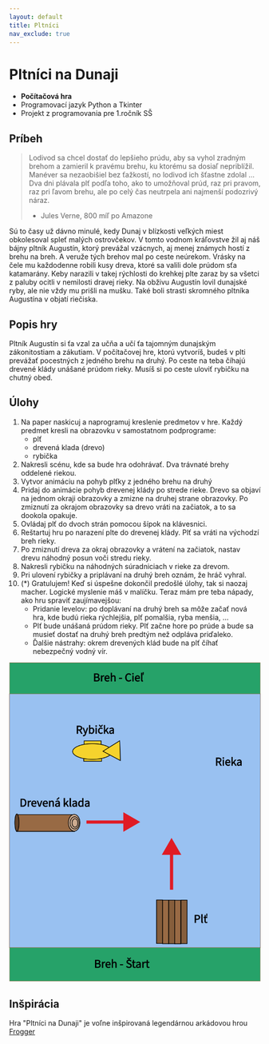```yaml
---
layout: default
title: Pltníci
nav_exclude: true
---
```



# Pltníci na Dunaji
- **Počítačová hra**
- Programovací jazyk Python a Tkinter
- Projekt z programovania pre 1.ročník SŠ

## Príbeh

> Lodivod sa chcel dostať do lepšieho prúdu, aby sa vyhol zradným brehom a zamieril k pravému brehu, ku ktorému sa dosiaľ nepriblížil. Manéver sa nezaobišiel bez ťažkostí, no lodivod ich šťastne zdolal ... Dva dni plávala plť podľa toho, ako to umožňoval prúd, raz pri pravom, raz pri ľavom brehu, ale po celý čas neutrpela ani najmenší podozrivý náraz.
> - Jules Verne, 800 míľ po Amazone

Sú to časy už dávno minulé, kedy Dunaj v blízkosti veľkých miest obkolesoval spleť malých ostrovčekov. V tomto vodnom kráľovstve žil aj náš bájny pltník Augustín, ktorý prevážal vzácnych, aj menej známych hostí z brehu na breh. A veruže tých brehov mal po ceste neúrekom. Vrásky na čele mu každodenne robili kusy dreva, ktoré sa valili dole prúdom sťa katamarány. Keby narazili v takej rýchlosti do krehkej plte zaraz by sa všetci z paluby ocitli v nemilosti dravej rieky. Na obživu Augustín lovil dunajské ryby, ale nie vždy mu prišli na mušku. Také boli strasti skromného pltníka Augustína v objatí riečiska.

## Popis hry
Pltník Augustín si ťa vzal za učňa a učí ťa tajomným dunajským zákonitostiam a zákutiam. V počítačovej hre, ktorú vytvoríš, budeš v plti prevážať pocestných z jedného brehu na druhý. Po ceste na teba číhajú drevené klády unášané prúdom rieky. Musíš si po ceste uloviť rybičku na chutný obed.


## Úlohy

1. Na paper naskicuj a naprogramuj kreslenie predmetov v hre. Každý predmet kresli na obrazovku v samostatnom podprograme:
    - plť
    - drevená klada (drevo)
    - rybička
2. Nakresli scénu, kde sa bude hra odohrávať. Dva trávnaté brehy oddelené riekou.
3. Vytvor animáciu na pohyb plťky z jedného brehu na druhý
4. Pridaj do animácie pohyb drevenej klády po strede rieke. Drevo sa objaví na jednom okraji obrazovky a zmizne na druhej strane obrazovky. Po zmiznutí za okrajom obrazovky sa drevo vráti na začiatok, a to sa dookola opakuje.
5. Ovládaj plť do dvoch strán pomocou šípok na klávesnici.
6. Reštartuj hru po narazení plte do drevenej klády. Plť sa vráti na východzí breh rieky.
7. Po zmiznutí dreva za okraj obrazovky a vrátení na začiatok, nastav drevu náhodný posun voči stredu rieky.
8. Nakresli rybičku na náhodných súradniciach v rieke za drevom.
9. Pri ulovení rybičky a priplávaní na druhý breh oznám, že hráč vyhral.
10. (*) Gratulujem! Keď si úspešne dokončil predošlé úlohy, tak si naozaj macher. Logické myslenie máš v malíčku. Teraz mám pre teba nápady, ako hru spraviť zaujímavejšou:
    - Pridanie levelov: po doplávaní na druhý breh sa môže začať nová hra, kde budú rieka rýchlejšia, plť pomalšia, ryba menšia, ...
    - Plť bude unášaná prúdom rieky. Plť začne hore po prúde a bude sa musieť dostať na druhý breh predtým než odpláva priďaleko.
    - Ďalšie nástrahy: okrem drevených klád bude na plť číhať nebezpečný vodný vír.


![Pltnici](/assets/raft.png)


## Inšpirácia
Hra "Pltníci na Dunaji" je voľne inšpirovaná legendárnou arkádovou hrou [Frogger](https://en.wikipedia.org/wiki/Frogger)
